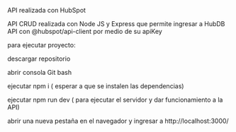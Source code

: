 API realizada con HubSpot

API CRUD realizada con Node JS y Express que permite ingresar a HubDB API con 
 @hubspot/api-client por medio de su apiKey 

 para ejecutar proyecto:

 descargar repositorio 

 abrir consola Git bash 

 ejecutar npm i ( esperar a que se instalen las dependencias)

 ejecutar npm run dev ( para ejecutar el servidor y dar funcionamiento a la API)

 abrir una nueva pestaña en el navegador y ingresar a http://localhost:3000/




